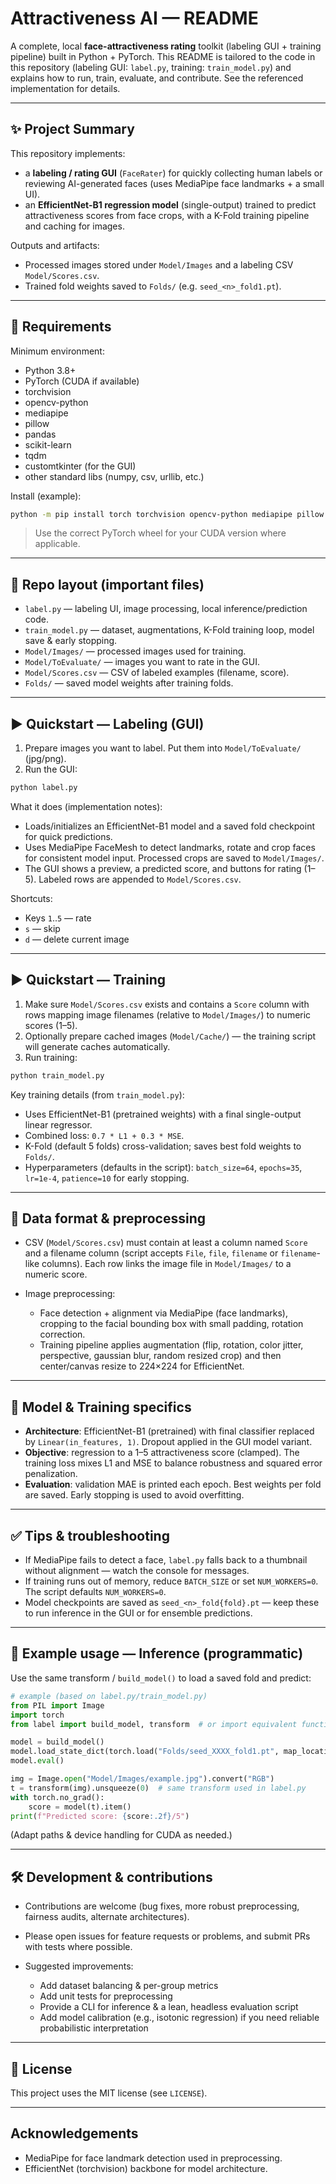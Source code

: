 # Attractiveness AI — README

A complete, local **face-attractiveness rating** toolkit (labeling GUI + training pipeline) built in Python + PyTorch.
This README is tailored to the code in this repository (labeling GUI: `label.py`, training: `train_model.py`) and explains how to run, train, evaluate, and contribute. See the referenced implementation for details. &#x20;

---

## ✨ Project Summary

This repository implements:

* a **labeling / rating GUI** (`FaceRater`) for quickly collecting human labels or reviewing AI-generated faces (uses MediaPipe face landmarks + a small UI).&#x20;
* an **EfficientNet-B1 regression model** (single-output) trained to predict attractiveness scores from face crops, with a K-Fold training pipeline and caching for images.&#x20;

Outputs and artifacts:

* Processed images stored under `Model/Images` and a labeling CSV `Model/Scores.csv`.&#x20;
* Trained fold weights saved to `Folds/` (e.g. `seed_<n>_fold1.pt`).&#x20;

---

## 🔧 Requirements

Minimum environment:

* Python 3.8+
* PyTorch (CUDA if available)
* torchvision
* opencv-python
* mediapipe
* pillow
* pandas
* scikit-learn
* tqdm
* customtkinter (for the GUI)
* other standard libs (numpy, csv, urllib, etc.)

Install (example):

```bash
python -m pip install torch torchvision opencv-python mediapipe pillow pandas scikit-learn tqdm customtkinter
```

> Use the correct PyTorch wheel for your CUDA version where applicable.

---

## 📁 Repo layout (important files)

* `label.py` — labeling UI, image processing, local inference/prediction code.&#x20;
* `train_model.py` — dataset, augmentations, K-Fold training loop, model save & early stopping.&#x20;
* `Model/Images/` — processed images used for training.&#x20;
* `Model/ToEvaluate/` — images you want to rate in the GUI.&#x20;
* `Model/Scores.csv` — CSV of labeled examples (filename, score).&#x20;
* `Folds/` — saved model weights after training folds.&#x20;

---

## ▶ Quickstart — Labeling (GUI)

1. Prepare images you want to label. Put them into `Model/ToEvaluate/` (jpg/png).
2. Run the GUI:

```bash
python label.py
```

What it does (implementation notes):

* Loads/initializes an EfficientNet-B1 model and a saved fold checkpoint for quick predictions.&#x20;
* Uses MediaPipe FaceMesh to detect landmarks, rotate and crop faces for consistent model input. Processed crops are saved to `Model/Images/`.&#x20;
* The GUI shows a preview, a predicted score, and buttons for rating (1–5). Labeled rows are appended to `Model/Scores.csv`.&#x20;

Shortcuts:

* Keys `1`..`5` — rate
* `s` — skip
* `d` — delete current image

---

## ▶ Quickstart — Training

1. Make sure `Model/Scores.csv` exists and contains a `Score` column with rows mapping image filenames (relative to `Model/Images/`) to numeric scores (1–5).&#x20;
2. Optionally prepare cached images (`Model/Cache/`) — the training script will generate caches automatically.
3. Run training:

```bash
python train_model.py
```

Key training details (from `train_model.py`):

* Uses EfficientNet-B1 (pretrained weights) with a final single-output linear regressor.&#x20;
* Combined loss: `0.7 * L1 + 0.3 * MSE`.&#x20;
* K-Fold (default 5 folds) cross-validation; saves best fold weights to `Folds/`.&#x20;
* Hyperparameters (defaults in the script): `batch_size=64`, `epochs=35`, `lr=1e-4`, `patience=10` for early stopping.&#x20;

---

## 🧭 Data format & preprocessing

* CSV (`Model/Scores.csv`) must contain at least a column named `Score` and a filename column (script accepts `File`, `file`, `filename` or `filename`-like columns). Each row links the image file in `Model/Images/` to a numeric score.&#x20;
* Image preprocessing:

  * Face detection + alignment via MediaPipe (face landmarks), cropping to the facial bounding box with small padding, rotation correction.&#x20;
  * Training pipeline applies augmentation (flip, rotation, color jitter, perspective, gaussian blur, random resized crop) and then center/canvas resize to 224×224 for EfficientNet.&#x20;

---

## 🔬 Model & Training specifics

* **Architecture**: EfficientNet-B1 (pretrained) with final classifier replaced by `Linear(in_features, 1)`. Dropout applied in the GUI model variant. &#x20;
* **Objective**: regression to a 1–5 attractiveness score (clamped). The training loss mixes L1 and MSE to balance robustness and squared error penalization.&#x20;
* **Evaluation**: validation MAE is printed each epoch. Best weights per fold are saved. Early stopping is used to avoid overfitting.&#x20;

---

## ✅ Tips & troubleshooting

* If MediaPipe fails to detect a face, `label.py` falls back to a thumbnail without alignment — watch the console for messages.&#x20;
* If training runs out of memory, reduce `BATCH_SIZE` or set `NUM_WORKERS=0`. The script defaults `NUM_WORKERS=0`.&#x20;
* Model checkpoints are saved as `seed_<n>_fold{fold}.pt` — keep these to run inference in the GUI or for ensemble predictions.&#x20;

---

## 🧪 Example usage — Inference (programmatic)

Use the same transform / `build_model()` to load a saved fold and predict:

```python
# example (based on label.py/train_model.py)
from PIL import Image
import torch
from label import build_model, transform  # or import equivalent functions from label.py

model = build_model()
model.load_state_dict(torch.load("Folds/seed_XXXX_fold1.pt", map_location="cpu"))
model.eval()

img = Image.open("Model/Images/example.jpg").convert("RGB")
t = transform(img).unsqueeze(0)  # same transform used in label.py
with torch.no_grad():
    score = model(t).item()
print(f"Predicted score: {score:.2f}/5")
```

(Adapt paths & device handling for CUDA as needed.) &#x20;

---

## 🛠 Development & contributions

* Contributions are welcome (bug fixes, more robust preprocessing, fairness audits, alternate architectures).
* Please open issues for feature requests or problems, and submit PRs with tests where possible.
* Suggested improvements:

  * Add dataset balancing & per-group metrics
  * Add unit tests for preprocessing
  * Provide a CLI for inference & a lean, headless evaluation script
  * Add model calibration (e.g., isotonic regression) if you need reliable probabilistic interpretation

---

## 📜 License

This project uses the MIT license (see `LICENSE`).

---

## Acknowledgements

* MediaPipe for face landmark detection used in preprocessing.&#x20;
* EfficientNet (torchvision) backbone for model architecture.&#x20;
